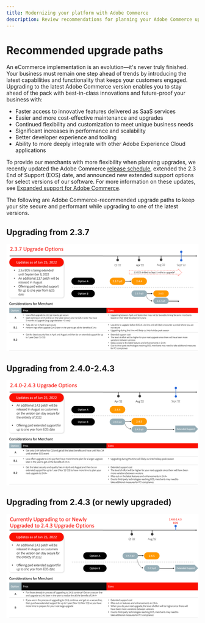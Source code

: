 ```yaml
---
title: Modernizing your platform with Adobe Commerce
description: Review recommendations for planning your Adobe Commerce upgrade.
---
```


# Recommended upgrade paths

An eCommerce implementation is an evolution—it's never truly finished. Your business must remain one step ahead of trends by introducing the latest capabilities and functionality that keeps your customers engaged. Upgrading to the latest Adobe Commerce version enables you to stay ahead of the pack with best-in-class innovations and future-proof your business with:

- Faster access to innovative features delivered as SaaS services
- Easier and more cost-effective maintenance and upgrades
- Continued flexibility and customization to meet unique business needs
- Significant increases in performance and scalability
- Better developer experience and tooling
- Ability to more deeply integrate with other Adobe Experience Cloud applications

To provide our merchants with more flexibility when planning upgrades, we recently updated the Adobe Commerce [release schedule](../../release/schedule.md), extended the 2.3 End of Support (EOS) date, and announced new extended support options for select versions of our software. For more information on these updates, see [Expanded support for Adobe Commerce](https://business.adobe.com/blog/the-latest/adobe-announces-expanded-support).

The following are Adobe Commerce-recommended upgrade paths to keep your site secure and performant while upgrading to one of the latest versions.

## Upgrading from 2.3.7

![](../../assets/upgrade-guide/2.3.7.png)

## Upgrading from 2.4.0-2.4.3

![](../../assets/upgrade-guide/2.4.0-2.4.3.png)

## Upgrading from 2.4.3 (or newly upgraded)

![](../../assets/upgrade-guide/2.4.3.png)
 
